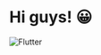 # Hi guys! 😀

![Flutter](https://img.shields.io/badge/JavaScript-black?style=for-the-badge&logo=javascript)
